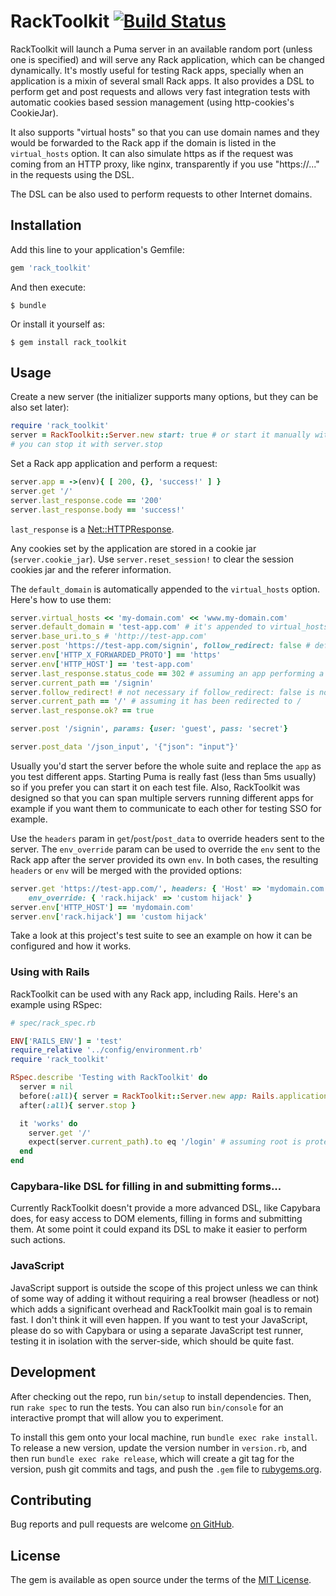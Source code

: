 # RackToolkit [![Build Status](https://travis-ci.org/rosenfeld/rack_toolkit.svg?branch=master)](https://travis-ci.org/rosenfeld/rack_toolkit)

RackToolkit will launch a Puma server in an available random port (unless one is specified) and
will serve any Rack application, which can be changed dynamically. It's mostly useful for testing
Rack apps, specially when an application is a mixin of several small Rack apps. It also provides
a DSL to perform get and post requests and allows very fast integration tests with automatic
cookies based session management (using http-cookies's CookieJar).

It also supports "virtual hosts" so that you can use domain names and they would be forwarded
to the Rack app if the domain is listed in the `virtual_hosts` option. It can also simulate
https as if the request was coming from an HTTP proxy, like nginx, transparently if you use
"https://..." in the requests using the DSL.

The DSL can be also used to perform requests to other Internet domains.

## Installation

Add this line to your application's Gemfile:

```ruby
gem 'rack_toolkit'
```

And then execute:

    $ bundle

Or install it yourself as:

    $ gem install rack_toolkit

## Usage

Create a new server (the initializer supports many options, but they can be also set later):

```ruby
require 'rack_toolkit'
server = RackToolkit::Server.new start: true # or start it manually with server.start
# you can stop it with server.stop
```

Set a Rack app application and perform a request:

```ruby
server.app = ->(env){ [ 200, {}, 'success!' ] }
server.get '/'
server.last_response.code == '200'
server.last_response.body == 'success!'
```

`last_response` is a [Net::HTTPResponse](http://ruby-doc.org/stdlib/libdoc/net/http/rdoc/Net/HTTPResponse.html).

Any cookies set by the application are stored in a cookie jar (`server.cookie_jar`).
Use `server.reset_session!` to clear the session cookies jar and the referer information.

The `default_domain` is automatically appended to the `virtual_hosts` option. Here's how to use
them:

```ruby
server.virtual_hosts << 'my-domain.com' << 'www.my-domain.com'
server.default_domain = 'test-app.com' # it's appended to virtual_hosts
server.base_uri.to_s # 'http://test-app.com'
server.post 'https://test-app.com/signin', follow_redirect: false # default is true
server.env['HTTP_X_FORWARDED_PROTO'] == 'https'
server.env['HTTP_HOST'] == 'test-app.com'
server.last_response.status_code == 302 # assuming an app performing a redirect
server.current_path == '/signin'
server.follow_redirect! # not necessary if follow_redirect: false is not specified
server.current_path == '/' # assuming it has been redirected to /
server.last_response.ok? == true

server.post '/signin', params: {user: 'guest', pass: 'secret'}

server.post_data '/json_input', '{"json": "input"}'
```

Usually you'd start the server before the whole suite and replace the `app` as you test
different apps. Starting Puma is really fast (less than 5ms usually) so if you prefer
you can start it on each test file. Also, RackToolkit was designed so that you can span
multiple servers running different apps for example if you want them to communicate to each
other for testing SSO for example.

Use the `headers` param in `get`/`post`/`post_data` to override headers sent to the server.
The `env_override` param can be used to override the `env` sent to the Rack app after the
server provided its own `env`. In both cases, the resulting `headers` or `env` will be merged
with the provided options:

```ruby
server.get 'https://test-app.com/', headers: { 'Host' => 'mydomain.com' },
    env_override: { 'rack.hijack' => 'custom hijack' }
server.env['HTTP_HOST'] == 'mydomain.com'
server.env['rack.hijack'] == 'custom hijack'
```

Take a look at this project's test suite to see an example on how it can be configured and how
it works.

### Using with Rails

RackToolkit can be used with any Rack app, including Rails. Here's an example using RSpec:

```ruby
# spec/rack_spec.rb

ENV['RAILS_ENV'] = 'test'
require_relative '../config/environment.rb'
require 'rack_toolkit'

RSpec.describe 'Testing with RackToolkit' do
  server = nil
  before(:all){ server = RackToolkit::Server.new app: Rails.application, start: true }
  after(:all){ server.stop }

  it 'works' do
    server.get '/'
    expect(server.current_path).to eq '/login' # assuming root is protected with authentication
  end
end
```

### Capybara-like DSL for filling in and submitting forms...

Currently RackToolkit doesn't provide a more advanced DSL, like Capybara does, for easy access
to DOM elements, filling in forms and submitting them. At some point it could expand its DSL
to make it easier to perform such actions.

### JavaScript

JavaScript support is outside the scope of this project unless we can think of some way of
adding it without requiring a real browser (headless or not) which adds a significant overhead
and RackToolkit main goal is to remain fast. I don't think it will even happen. If you want
to test your JavaScript, please do so with Capybara or using a separate JavaScript test runner,
testing it in isolation with the server-side, which should be quite fast.

## Development

After checking out the repo, run `bin/setup` to install dependencies. Then, run `rake spec`
to run the tests. You can also run `bin/console` for an interactive prompt that will allow
you to experiment.

To install this gem onto your local machine, run `bundle exec rake install`. To release a
new version, update the version number in `version.rb`, and then run `bundle exec rake release`,
which will create a git tag for the version, push git commits and tags, and push the `.gem`
file to [rubygems.org](https://rubygems.org).

## Contributing

Bug reports and pull requests are welcome [on GitHub](https://github.com/rosenfeld/rack_toolkit).


## License

The gem is available as open source under the terms of the [MIT License](http://opensource.org/licenses/MIT).

